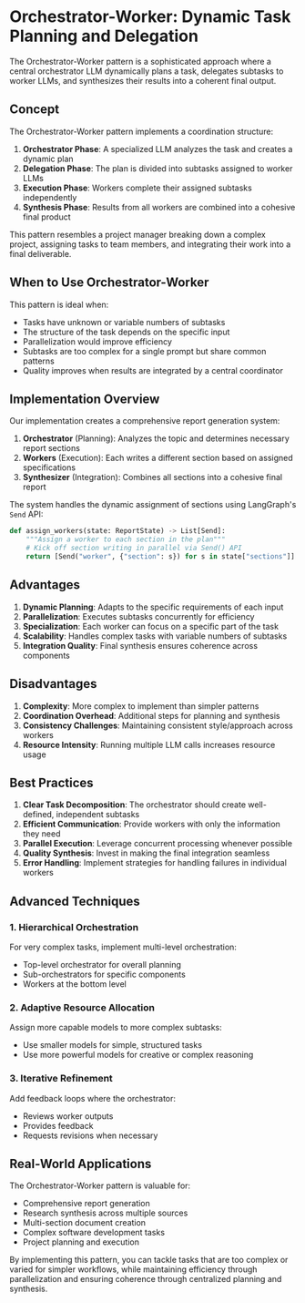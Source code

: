 # Orchestrator-Worker: Dynamic Task Planning and Delegation

The Orchestrator-Worker pattern is a sophisticated approach where a central orchestrator LLM dynamically plans a task, delegates subtasks to worker LLMs, and synthesizes their results into a coherent final output.

## Concept

The Orchestrator-Worker pattern implements a coordination structure:

1. **Orchestrator Phase**: A specialized LLM analyzes the task and creates a dynamic plan
2. **Delegation Phase**: The plan is divided into subtasks assigned to worker LLMs 
3. **Execution Phase**: Workers complete their assigned subtasks independently
4. **Synthesis Phase**: Results from all workers are combined into a cohesive final product

This pattern resembles a project manager breaking down a complex project, assigning tasks to team members, and integrating their work into a final deliverable.

## When to Use Orchestrator-Worker

This pattern is ideal when:

- Tasks have unknown or variable numbers of subtasks
- The structure of the task depends on the specific input
- Parallelization would improve efficiency
- Subtasks are too complex for a single prompt but share common patterns
- Quality improves when results are integrated by a central coordinator

## Implementation Overview

Our implementation creates a comprehensive report generation system:

1. **Orchestrator** (Planning): Analyzes the topic and determines necessary report sections
2. **Workers** (Execution): Each writes a different section based on assigned specifications
3. **Synthesizer** (Integration): Combines all sections into a cohesive final report

The system handles the dynamic assignment of sections using LangGraph's `Send` API:

```python
def assign_workers(state: ReportState) -> List[Send]:
    """Assign a worker to each section in the plan"""
    # Kick off section writing in parallel via Send() API
    return [Send("worker", {"section": s}) for s in state["sections"]]
```

## Advantages

1. **Dynamic Planning**: Adapts to the specific requirements of each input
2. **Parallelization**: Executes subtasks concurrently for efficiency
3. **Specialization**: Each worker can focus on a specific part of the task
4. **Scalability**: Handles complex tasks with variable numbers of subtasks
5. **Integration Quality**: Final synthesis ensures coherence across components

## Disadvantages

1. **Complexity**: More complex to implement than simpler patterns
2. **Coordination Overhead**: Additional steps for planning and synthesis
3. **Consistency Challenges**: Maintaining consistent style/approach across workers
4. **Resource Intensity**: Running multiple LLM calls increases resource usage

## Best Practices

1. **Clear Task Decomposition**: The orchestrator should create well-defined, independent subtasks
2. **Efficient Communication**: Provide workers with only the information they need
3. **Parallel Execution**: Leverage concurrent processing whenever possible
4. **Quality Synthesis**: Invest in making the final integration seamless
5. **Error Handling**: Implement strategies for handling failures in individual workers

## Advanced Techniques

### 1. Hierarchical Orchestration

For very complex tasks, implement multi-level orchestration:
- Top-level orchestrator for overall planning
- Sub-orchestrators for specific components
- Workers at the bottom level

### 2. Adaptive Resource Allocation

Assign more capable models to more complex subtasks:
- Use smaller models for simple, structured tasks
- Use more powerful models for creative or complex reasoning

### 3. Iterative Refinement

Add feedback loops where the orchestrator:
- Reviews worker outputs
- Provides feedback
- Requests revisions when necessary

## Real-World Applications

The Orchestrator-Worker pattern is valuable for:

- Comprehensive report generation
- Research synthesis across multiple sources
- Multi-section document creation
- Complex software development tasks
- Project planning and execution

By implementing this pattern, you can tackle tasks that are too complex or varied for simpler workflows, while maintaining efficiency through parallelization and ensuring coherence through centralized planning and synthesis.
